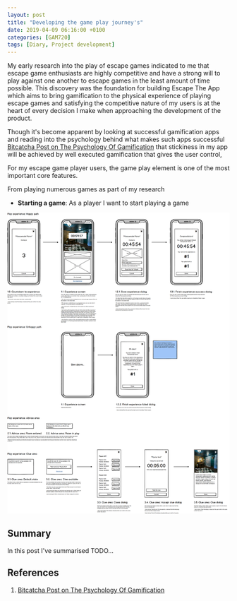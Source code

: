 ```yaml
---
layout: post
title: "Developing the game play journey's"
date: 2019-04-09 06:16:00 +0100
categories: [GAM720]
tags: [Diary, Project development]
---
```


My early research into the play of escape games indicated to me that escape game enthusiasts are highly competitive and have a strong will to play against one another to escape games in the least amount of time possible. This discovery was the foundation for building Escape The App which aims to bring gamification to the physical experience of playing escape games and satisfying the competitive nature of my users is at the heart of every decision I make when approaching the development of the product.

Though it's become apparent by looking at successful gamification apps and reading into the psychology behind what makes such apps successful [Bitcatcha Post on The Psychology Of Gamification](https://www.bitcatcha.com/blog/gamify-website-increase-engagement) that stickiness in my app will be achieved by well executed gamification that gives the user control, 

For my escape game player users, the game play element is one of the most important core features.

From playing numerous games as part of my research

- **Starting a game**: As a player I want to start playing a game

![](/assets/img/GAM720_Wk10_GamePlay--001.png)

## Summary

In this post I've summarised TODO...

## References

1. [Bitcatcha Post on The Psychology Of Gamification](https://www.bitcatcha.com/blog/gamify-website-increase-engagement)
